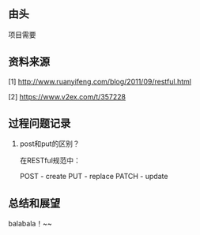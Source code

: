 ## 由头

项目需要

## 资料来源


[1] http://www.ruanyifeng.com/blog/2011/09/restful.html

[2] https://www.v2ex.com/t/357228




## 过程问题记录


1. post和put的区别？

    在RESTful规范中：

    POST - create
    PUT - replace
    PATCH - update



## 总结和展望

balabala！~~